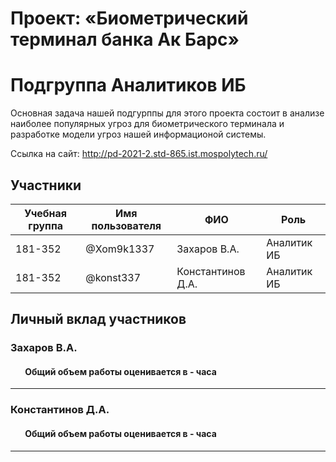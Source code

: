 # Проект: «Биометрический терминал банка Ак Барс»

# Подгруппа Аналитиков ИБ

Основная задача нашей подгурппы для этого проекта состоит в анализе наиболее популярных угроз для биометрического терминала и разработке модели угроз нашей информационой системы.

Сcылка на сайт: http://pd-2021-2.std-865.ist.mospolytech.ru/

## Участники

| Учебная группа | Имя пользователя | ФИО                      | Роль                       |
|----------------|------------------|--------------------------|----------------------------|
| 181-352        | @Xom9k1337       | Захаров В.А.             | Аналитик ИБ                |
| 181-352        | @konst337        | Константинов Д.А.        | Аналитик ИБ                |

## Личный вклад участников

### Захаров В.А.

####        Общий объем работы оценивается в  - часа
------------------------------

### Константинов Д.А.  

####        Общий объем работы оценивается в  - часа
------------------------------



